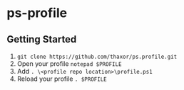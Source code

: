 # ps-profile

## Getting Started
1. `git clone https://github.com/thaxor/ps.profile.git`
1. Open your profile `notepad $PROFILE`
1. Add `. \<profile repo location>\profile.ps1`
1. Reload your profile `. $PROFILE`
